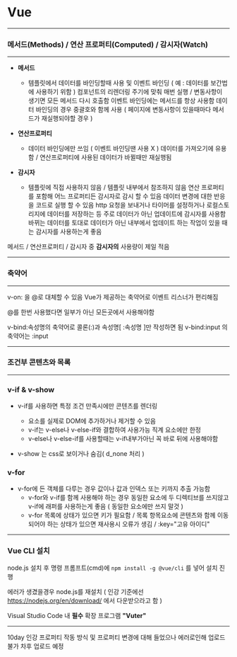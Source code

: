 
# Vue

---
### 메서드(Methods) / 연산 프로퍼티(Computed) / 감시자(Watch)
---

- **메서드**
  - 템플릿에서 데이터를 바인딩할때 사용 및 이벤트 바인딩 ( 예 : 데이터를 보간법에 사용하기 위함 )
컴포넌트의 리렌더링 주기에 맞춰 매번 실행 / 변동사항이 생기면 모든 메서드 다시 호출함
이벤트 바인딩에는 메서드를 항상 사용함
데이터 바인딩의 경우 중괄호와 함께 사용 ( 페이지에 변동사항이 있을때마다 메서드가 재실행되야할 경우 )

- **연산프로퍼티**
  - 데이터 바인딩에만 쓰임 ( 이벤트 바인딩땐 사용 X )
데이터를 가져오기에 유용함 / 연산프로퍼티에 사용된 데이터가 바뀔때만 재실행됨

- **감시자**
  - 템플릿에 직접 사용하지 않음 / 템플릿 내부에서 참조하지 않음
연산 프로퍼티를 포함해 어느 프로퍼티든 감시자로 감시 할 수 있음
데이터 변경에 대한 반응을 코드로 실행 할 수 있음
http 요청을 보내거나 타이머를 설정하거나 로컬스토리지에 데이터를 저장하는 등
주로 데이터가 아닌 업데이트에 감시자를 사용함
바뀌는 데이터를 토대로 데이터가 아닌 내부에서 업데이트 하는 작업이 있을 때는 감시자를 사용하는게 좋음

메서드 / 연산프로퍼티 / 감시자 중 **감시자의** 사용량이 제일 적음

---
### 축약어
---
v-on: 을 @로 대체할 수 있음
Vue가 제공하는 축약어로 이벤트 리스너가 편리해짐

@를 한번 사용했다면 일부가 아닌 모든곳에서 사용해야함

v-bind:속성명의 축약어로 콜론(:)과 속성명[ :속성명 ]만 작성하면 됨
v-bind:input 의 축약어는 :input

---
### 조건부 콘텐츠와 목록
---

### **v-if & v-show**

 - v-if를 사용하면 특정 조건 만족시에만 콘텐츠를 렌더링
	 - 요소를 실제로 DOM에 추가하거나 제거할 수 있음
	 - v-if는 v-else나 v-else-if와 결합하여 사용가능 직계 요소에만 한정
	- v-else나 v-else-if를 사용할때는 v-if내부가아닌 꼭 바로 뒤에 사용해야함

 - v-show 는 css로 보이거나 숨김( d_none 처리 )

### **v-for**

 - v-for에 든 객체를 다루는 경우 값이나 값과 인덱스 또는 키까지 추출 가능함
	- v-for와 v-if를 함께 사용해야 하는 경우 동일한 요소에 두 디렉티브를 쓰지않고 v-if에 래퍼를 사용하는게 좋음 ( 동일한 요소에만 쓰지 말것 )
	- v-for 목록에 상태가 있으면 키가 필요함 / 목록 항목요소에 콘텐츠와 함께 이동되어야 하는 상태가 있으면 재사용시 오류가 생김 / :key="고유 아이디"

---
### Vue CLI 설치 

node.js 설치 후 명령 프롬프트(cmd)에  `npm install -g @vue/cli` 를 넣어 설치 진행

에러가 생겼을경우 node.js를 재설치 ( 인강 기준에선 https://nodejs.org/en/download/ 에서 다운받으라고 함 )

Visual Studio Code 내 **필수** 확장 프로그램    **"Vuter"**

---
10day 인강 프로퍼티 작동 방식 및 프로퍼티 변경에 대해 들었으나 에러로인해 업로드 불가
차후 업로드 예정
